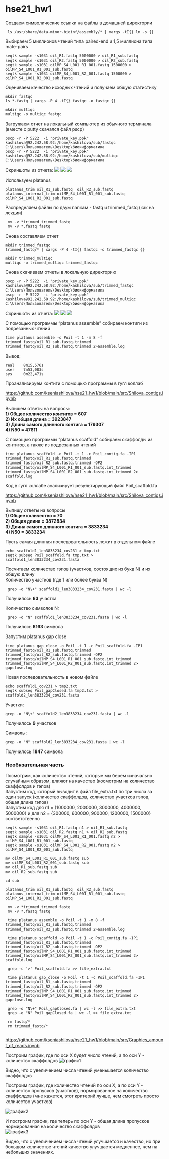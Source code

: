 # hse21_hw1
Создаем символические ссылки на файлы в домашней директории
```
 ls /usr/share/data-minor-bioinf/assembly/* | xargs -tI{} ln -s {}
```
Выбираем 5 миллионов чтений типа paired-end и 1,5 миллиона типа mate-pairs
```
seqtk sample -s1031 oil_R1.fastq 5000000 > oil_R1_sub.fastq
seqtk sample -s1031 oil_R2.fastq 5000000 > oil_R2_sub.fastq
seqtk sample -s1031 oilMP_S4_L001_R1_001.fastq 1500000 > oilMP_S4_L001_R1_001_sub.fastq
seqtk sample -s1031 oilMP_S4_L001_R2_001.fastq 1500000 > oilMP_S4_L001_R2_001_sub.fastq
```
Оцениваем качество исходных чтений и получаем общую статистику
```
mkdir fastqc
ls *.fastq | xargs -P 4 -tI{} fastqc -o fastqc {}
```
```
mkdir multiqc
multiqc -o multiqc fastqc
```
Загружаем отчет на локальный компьютер из обычного терминала (вместе с putty скачался файл pscp)
```
pscp -r -P 5222  -i "private_key.ppk" kashilova@92.242.58.92:/home/kashilova/sub/fastqc C:\Users\Пользователь\Desktop\биоинформатика
pscp -r -P 5222  -i "private_key.ppk" kashilova@92.242.58.92:/home/kashilova/sub/multiqc C:\Users\Пользователь\Desktop\биоинформатика
```

Скриншоты из отчета:
![](https://github.com/kseniashilova/hse21_hw1/blob/main/images/1.PNG) 
![](https://github.com/kseniashilova/hse21_hw1/blob/main/images/2.PNG)
![](https://github.com/kseniashilova/hse21_hw1/blob/main/images/3.PNG)
  
    
Используем platanus
```
platanus_trim oil_R1_sub.fastq  oil_R2_sub.fastq
platanus_internal_trim oilMP_S4_L001_R1_001_sub.fastq oilMP_S4_L001_R2_001_sub.fastq
```
Распределяем файлы по двум папкам - fastq и trimmed_fastq (как на лекции)
```
 mv -v *trimmed trimmed_fastq
 mv -v *.fastq fastq
```
Снова составляем отчет
```
mkdir trimmed_fastqc
trimmed_fastq/* | xargs -P 4 -tI{} fastqc -o trimmed_fastqc {}
```
```
mkdir trimmed_multiqc
multiqc -o trimmed_multiqc trimmed_fastqc
```
Снова скачиваем отчеты в локальную директорию
```
pscp -r -P 5222  -i "private_key.ppk" kashilova@92.242.58.92:/home/kashilova/sub/trimmed_fastqc C:\Users\Пользователь\Desktop\биоинформатика
pscp -r -P 5222  -i "private_key.ppk" kashilova@92.242.58.92:/home/kashilova/sub/trimmed_multiqc C:\Users\Пользователь\Desktop\биоинформатика
```  
  
Скриншоты из отчета:
![](https://github.com/kseniashilova/hse21_hw1/blob/main/images/4.PNG) 
![](https://github.com/kseniashilova/hse21_hw1/blob/main/images/5.PNG)
![](https://github.com/kseniashilova/hse21_hw1/blob/main/images/6.PNG)
  
  
С помощью программы “platanus assemble” собираем контиги из подрезанных чтений
```
time platanus assemble -o Poil -t 1 -m 8 -f trimmed_fastq/oil_R1_sub.fastq.trimmed  trimmed_fastq/oil_R2_sub.fastq.trimmed 2>assemble.log
```
Вывод: 
```
real    8m15,576s
user    7m53,083s
sys     0m22,471s
```

Проанализируем контиги с помощью программы в гугл коллаб  

https://github.com/kseniashilova/hse21_hw1/blob/main/src/Shilova_contigs.ipynb


Выпишем ответы на вопросы:  
**1) Общее количество контигов = 607**   
**2) Их общая длина = 3923847**  
**3) Длина самого длинного контига = 179307**  
**4) N50 = 47611**  

С помощью программы “platanus scaffold” собираем скаффолды из контигов, а также из подрезанных чтений
```
time platanus scaffold -o Poil -t 1 -c Poil_contig.fa -IP1 trimmed_fastq/oil_R1_sub.fastq.trimmed trimmed_fastq/oil_R2_sub.fastq.trimmed -OP2 trimmed_fastq/oilMP_S4_L001_R1_001_sub.fastq.int_trimmed trimmed_fastq/oilMP_S4_L001_R2_001_sub.fastq.int_trimmed 2> scaffold.log
```
Код в гугл коллабе анализирует результирующий файл Poil_scaffold.fa

https://github.com/kseniashilova/hse21_hw1/blob/main/src/Shilova_contigs.ipynb

Выпишу ответы на вопросы  
**1) Общее количество = 70**   
**2) Общая длина = 3872834**  
**3) Длина самого длинного контига = 3833234**  
**4) N50 = 3833234** 

Пусть самая длинная последовательность лежит в отдельном файле
```
echo scaffold1_len3833234_cov231 > tmp.txt
seqtk subseq Poil_scaffold.fa tmp.txt > scaffold1_len3833234_cov231.fasta
```
Посчитаем количество гэпов (участков, состоящих из букв N) и их общую длину  
Количество участков (где 1 или более буква N)
```
 grep -o "N\+" scaffold1_len3833234_cov231.fasta | wc -l
```
Получилось **63** участка

Количество символов N:
```
 grep -o "N" scaffold1_len3833234_cov231.fasta | wc -l
```
Получилось **6163** символа

Запустим platanus gap close
```
time platanus gap_close -o Poil -t 1 -c Poil_scaffold.fa -IP1 trimmed_fastq/oil_R1_sub.fastq.trimmed trimmed_fastq/oil_R2_sub.fastq.trimmed -OP2 trimmed_fastq/oilMP_S4_L001_R1_001_sub.fastq.int_trimmed trimmed_fastq/oilMP_S4_L001_R2_001_sub.fastq.int_trimmed 2> gapclose.log
```

Новая последовательность в новом файле
```
echo scaffold1_cov231 > tmp2.txt
seqtk subseq Poil_gapClosed.fa tmp2.txt > scaffold2_len3833234_cov231.fasta
```
Участки: 
```
grep -o "N\+" scaffold2_len3833234_cov231.fasta | wc -l
```
Получилось **9** участков

Символы:
```
grep -o "N" scaffold2_len3833234_cov231.fasta | wc -l
```
Получилось **1847** символа


### Необязательная часть
Посмотрим, как количество чтений, которые мы берем изначально случайным образом, влияют на качество (космотрим на количество скаффолдов и гэпов)    
Запустим код, который выводит в файл file_extra.txt по три числа за один запуск (количество скаффолдов, количество участков гэпов, общая длина гэпов)  
Запустим код для n1 = {1000000, 2000000, 3000000, 4000000, 5000000} и для n2 = {300000, 600000, 900000, 1200000, 1500000} соответственно 
```
seqtk sample -s1031 oil_R1.fastq n1 > oil_R1_sub.fastq
seqtk sample -s1031 oil_R2.fastq n1 > oil_R2_sub.fastq
seqtk sample -s1031 oilMP_S4_L001_R1_001.fastq n2 > oilMP_S4_L001_R1_001_sub.fastq
seqtk sample -s1031 oilMP_S4_L001_R2_001.fastq n2 > oilMP_S4_L001_R2_001_sub.fastq

mv oilMP_S4_L001_R1_001_sub.fastq sub
mv oilMP_S4_L001_R2_001_sub.fastq sub
mv oil_R1_sub.fastq sub
mv oil_R2_sub.fastq sub 

cd sub 

platanus_trim oil_R1_sub.fastq  oil_R2_sub.fastq
platanus_internal_trim oilMP_S4_L001_R1_001_sub.fastq oilMP_S4_L001_R2_001_sub.fastq

 mv -v *trimmed trimmed_fastq
 mv -v *.fastq fastq
 
 time platanus assemble -o Poil -t 1 -m 8 -f trimmed_fastq/oil_R1_sub.fastq.trimmed  trimmed_fastq/oil_R2_sub.fastq.trimmed 2>assemble.log
 
 time platanus scaffold -o Poil -t 1 -c Poil_contig.fa -IP1 trimmed_fastq/oil_R1_sub.fastq.trimmed trimmed_fastq/oil_R2_sub.fastq.trimmed -OP2 trimmed_fastq/oilMP_S4_L001_R1_001_sub.fastq.int_trimmed trimmed_fastq/oilMP_S4_L001_R2_001_sub.fastq.int_trimmed 2> scaffold.log
 
 grep -c '>' Poil_scaffold.fa >> file_extra.txt
 
 time platanus gap_close -o Poil -t 1 -c Poil_scaffold.fa -IP1 trimmed_fastq/oil_R1_sub.fastq.trimmed trimmed_fastq/oil_R2_sub.fastq.trimmed -OP2 trimmed_fastq/oilMP_S4_L001_R1_001_sub.fastq.int_trimmed trimmed_fastq/oilMP_S4_L001_R2_001_sub.fastq.int_trimmed 2> gapclose.log
 
 grep -o "N\+" Poil_gapClosed.fa | wc -l >> file_extra.txt
 grep -o "N" Poil_gapClosed.fa | wc -l >> file_extra.txt
 
 rm fastq/*
 rm trimmed_fastq/*
 
```

https://github.com/kseniashilova/hse21_hw1/blob/main/src/Graphics_amount_of_reads.ipynb


Построим график, где по оси X будет число чтений, а по оси Y - количество скаффолдов
![график1](https://github.com/kseniashilova/hse21_hw1/blob/main/images/gr1.png) 

Видно, что с увеличением числа чтений уменьшается количество скаффолдов

Построим график, где количество чтений по оси X, а по оси Y - количество пропусков (участков), нормированное на количество скаффолдов (мне кажется, этот критерий лучше, чем смотреть просто количество участков)

![график2](https://github.com/kseniashilova/hse21_hw1/blob/main/images/gr2.png) 

И построим график, где теперь по оси Y - общая длина пропусков нормированная на количество скаффолдов  
![график3](https://github.com/kseniashilova/hse21_hw1/blob/main/images/gr3.png) 

Видно, что с увеличением числа чтений улучшается и качество, но при большом количестве чтений качество улучшается медленнее, чем на небольших значениях.
